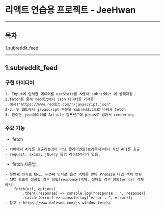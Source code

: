 # 리액트 연습용 프로젝트 - JeeHwan

---

## 목차

1.subreddit_feed

---

## 1.subreddit_feed

### 구현 아이디어

```
1. Input에 입력한 데이터를 useState를 사용해 subreddit 에 상태저장
2.fetch를 통해 reddit에서 json 데이터를 가져옴
  예시)"https://www.reddit.com/r/javascript.json"
2-2. 위 URL에서 javascript 부분을 subreddit으로 바꿔서 fetch
3. 받아온 json데이터를 Article 컴포넌트에 props로 넘겨서 rendering
```

### 주요 기능

- fetch

```
- 서버에서 API를 호출하는것이 아닌 클라이언트(브라우저)에서 직접 API를 호출
- request, axios, jQuery 등의 라이브러리가 있음.
```

- fetch 사용법

```
- 첫번째 인자로 URL, 두번째 인자로 옵션 객체를 받아 Promise 타입 객체 반환
- API 호출이 성공할 경우 응답(response)객체, 실패할 경우 예외(error) 객체
예시)
    fetch(url, options)
        .then((response) => console.log("response : ", respose))
        .catch((error) => console.log("error : ", error));
- 참고 : https://www.daleseo.com/js-window-fetch/
```
